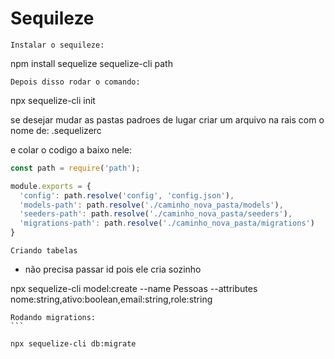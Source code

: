 # Sequileze

```
Instalar o sequileze:
```

npm install sequelize sequelize-cli path

```
Depois disso rodar o comando:
```

npx sequelize-cli init 

se desejar mudar as pastas padroes de lugar criar um arquivo na rais com o nome de: .sequelizerc

e colar o codigo a baixo nele:


~~~javascript
const path = require('path');

module.exports = {
  'config': path.resolve('config', 'config.json'),
  'models-path': path.resolve('./caminho_nova_pasta/models'),
  'seeders-path': path.resolve('./caminho_nova_pasta/seeders'),
  'migrations-path': path.resolve('./caminho_nova_pasta/migrations')
}
~~~

```
Criando tabelas
````

* não precisa passar id pois ele cria sozinho

npx sequelize-cli model:create --name Pessoas --attributes nome:string,ativo:boolean,email:string,role:string


````
Rodando migrations:
```

npx sequelize-cli db:migrate